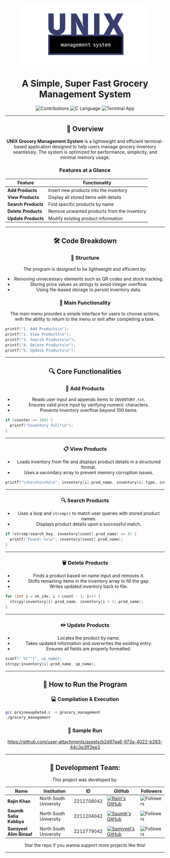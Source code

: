 <p align="center">
  <img src="./unix_logo.png" width="400"/>
</p>

<h1 align="center">A Simple, Super Fast Grocery Management System</h1>

<div align="center">

![Contributions](https://img.shields.io/badge/Contributions-Welcome-blue?style=for-the-badge&logo=git)
![C Language](https://img.shields.io/badge/Language-C-blue?style=for-the-badge&logo=c)
![Terminal App](https://img.shields.io/badge/Environment-Terminal-black?style=for-the-badge&logo=gnu-bash)

---

## **🌟 Overview**

**UNIX Grocery Management System** is a lightweight and efficient terminal-based application designed to help users manage grocery inventory seamlessly. The system is optimized for performance, simplicity, and minimal memory usage.

### **Features at a Glance**
| Feature          | Functionality                                           |
|-----------------|---------------------------------------------------------|
| **Add Products**   | Insert new products into the inventory                 |
| **View Products**  | Display all stored items with details                  |
| **Search Products** | Find specific products by name                        |
| **Delete Products** | Remove unwanted products from the inventory           |
| **Update Products** | Modify existing product information                   |

---

## **🛠️ Code Breakdown**

### **📌 Structure**
The program is designed to be lightweight and efficient by:
- Removing unnecessary elements such as QR codes and stock tracking.
- Storing price values as strings to avoid integer overflow.
- Using file-based storage to persist inventory data.

### **📌 Main Functionality**
The main menu provides a simple interface for users to choose actions, with the ability to return to the menu or exit after completing a task.
</div>

```c
printf("1. Add Products\n");
printf("2. View Products\n");
printf("3. Search Products\n");
printf("4. Delete Products\n");
printf("5. Update Products\n");
```

---
<div align="center">

## **🔍 Core Functionalities**

### **🛒 Add Products**
- Reads user input and appends items to `INVENTORY.txt`.
- Ensures valid price input by verifying numeric characters.
- Prevents inventory overflow beyond 100 items.
</div>

```c
if (counter == 100) {
  printf("Inventory full!\n");
}
```

---
<div align="center">

### **📋 View Products**
- Loads inventory from file and displays product details in a structured format.
- Uses a secondary array to prevent memory corruption issues.
</div>

```c
printf("\n%s\n%s\n%s\n", inventory[i].prod_name, inventory[i].type, inventory[i].price);
```

---

<div align="center">

### **🔍 Search Products**
- Uses a loop and `strcmp()` to match user queries with stored product names.
- Displays product details upon a successful match.
</div>

```c
if (strcmp(search_key, inventory[count].prod_name) == 0) {
  printf("Found: %s\n", inventory[count].prod_name);
}
```

---
<div align="center">

### **🗑️ Delete Products**
- Finds a product based on name input and removes it.
- Shifts remaining items in the inventory array to fill the gap.
- Writes updated inventory back to file.
</div>

```c
for (int i = sk_idx; i < count - 1; i++) {
  strcpy(inventory[i].prod_name, inventory[i + 1].prod_name);
}
```

---

<div align="center">

### **✏️ Update Products**
- Locates the product by name.
- Takes updated information and overwrites the existing entry.
- Ensures all fields are properly formatted.
</div>

```c
scanf(" %[^"]", up_name);
strcpy(inventory[i].prod_name, up_name);
```

---
<div align="center">

## **📌 How to Run the Program**

### **💻 Compilation & Execution**
</div>

```bash
gcc projnewupdated.c -o grocery_management
./grocery_management
```

<div align="center">

### **📌 Sample Run**

https://github.com/user-attachments/assets/b2d97aa6-973a-4022-b283-44c3e3ff3ee3

---

## **👥 Development Team:**
This project was developed by:

| Name                      | Institution             | ID | GitHub | Followers |
|---------------------------|-------------------------|--  |--------|------|
| **Rajin Khan**            | North South University | 2212708042 | [![Rajin's GitHub](https://img.shields.io/badge/-rajin--khan-181717?style=for-the-badge&logo=github&logoColor=white)](https://github.com/rajin-khan) | ![Followers](https://img.shields.io/github/followers/rajin-khan?label=Follow&style=social) |
| **Saumik Saha Kabbya**    | North South University | 2211204042 | [![Saumik's GitHub](https://img.shields.io/badge/-Kabbya04-181717?style=for-the-badge&logo=github&logoColor=white)](https://github.com/Kabbya04) | ![Followers](https://img.shields.io/github/followers/Kabbya04?label=Follow&style=social) |
| **Samiyeel Alim Binaaf**    | North South University | 2212779042 | [![Samiyeel's GitHub](https://img.shields.io/badge/-Pronaaf2k-181717?style=for-the-badge&logo=github&logoColor=white)](https://github.com/Pronaaf2k) | ![Followers](https://img.shields.io/github/followers/Pronaaf2k?label=Follow&style=social) |


Star the repo if you wanna support more projects like this!

---

</div>
